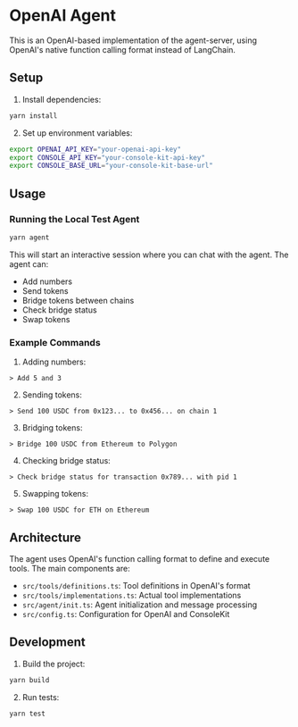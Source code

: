# OpenAI Agent

This is an OpenAI-based implementation of the agent-server, using OpenAI's native function calling format instead of LangChain.

## Setup

1. Install dependencies:

```bash
yarn install
```

2. Set up environment variables:

```bash
export OPENAI_API_KEY="your-openai-api-key"
export CONSOLE_API_KEY="your-console-kit-api-key"
export CONSOLE_BASE_URL="your-console-kit-base-url"
```

## Usage

### Running the Local Test Agent

```bash
yarn agent
```

This will start an interactive session where you can chat with the agent. The agent can:

- Add numbers
- Send tokens
- Bridge tokens between chains
- Check bridge status
- Swap tokens

### Example Commands

1. Adding numbers:

```
> Add 5 and 3
```

2. Sending tokens:

```
> Send 100 USDC from 0x123... to 0x456... on chain 1
```

3. Bridging tokens:

```
> Bridge 100 USDC from Ethereum to Polygon
```

4. Checking bridge status:

```
> Check bridge status for transaction 0x789... with pid 1
```

5. Swapping tokens:

```
> Swap 100 USDC for ETH on Ethereum
```

## Architecture

The agent uses OpenAI's function calling format to define and execute tools. The main components are:

- `src/tools/definitions.ts`: Tool definitions in OpenAI's format
- `src/tools/implementations.ts`: Actual tool implementations
- `src/agent/init.ts`: Agent initialization and message processing
- `src/config.ts`: Configuration for OpenAI and ConsoleKit

## Development

1. Build the project:

```bash
yarn build
```

2. Run tests:

```bash
yarn test
```
